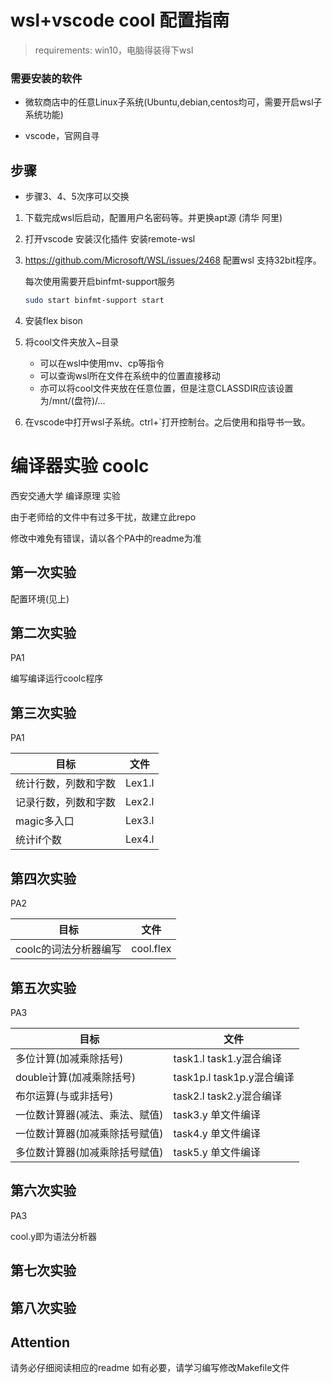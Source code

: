 # wsl+vscode cool 配置指南

> requirements: win10，电脑得装得下wsl

### 需要安装的软件

- 微软商店中的任意Linux子系统(Ubuntu,debian,centos均可，需要开启wsl子系统功能)

- vscode，官网自寻

## 步骤

- 步骤3、4、5次序可以交换

1. 下载完成wsl后启动，配置用户名密码等。并更换apt源 (清华 阿里)

2. 打开vscode 安装汉化插件 安装remote-wsl

3. https://github.com/Microsoft/WSL/issues/2468 配置wsl 支持32bit程序。

   每次使用需要开启binfmt-support服务
   ```bash
   sudo start binfmt-support start
   ```

4. 安装flex bison 

5. 将cool文件夹放入~目录

   - 可以在wsl中使用mv、cp等指令
   - 可以查询wsl所在文件在系统中的位置直接移动
   - 亦可以将cool文件夹放在任意位置，但是注意CLASSDIR应该设置为/mnt/(盘符)/...

6. 在vscode中打开wsl子系统。ctrl+`打开控制台。之后使用和指导书一致。


# 编译器实验 coolc

西安交通大学 编译原理 实验

由于老师给的文件中有过多干扰，故建立此repo

修改中难免有错误，请以各个PA中的readme为准

## 第一次实验

配置环境(见上)

## 第二次实验

PA1

编写编译运行coolc程序

## 第三次实验

PA1

|目标|文件|
|-|-|
|统计行数，列数和字数|Lex1.l|
|记录行数，列数和字数|Lex2.l|
|magic多入口|Lex3.l|
|统计if个数|Lex4.l|

## 第四次实验

PA2

|目标|文件|
|-|-|
|coolc的词法分析器编写|cool.flex|


## 第五次实验

PA3

|目标|文件|
|-|-|
|多位计算(加减乘除括号)|task1.l task1.y混合编译|
|double计算(加减乘除括号)|task1p.l task1p.y混合编译|
|布尔运算(与或非括号)|task2.l task2.y混合编译|
|一位数计算器(减法、乘法、赋值)|task3.y 单文件编译|
|一位数计算器(加减乘除括号赋值)|task4.y 单文件编译|
|多位数计算器(加减乘除括号赋值)|task5.y 单文件编译|

## 第六次实验

PA3

cool.y即为语法分析器

## 第七次实验

## 第八次实验

## Attention

请务必仔细阅读相应的readme
如有必要，请学习编写修改Makefile文件